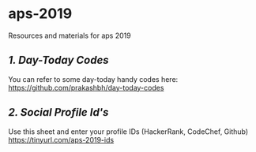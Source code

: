 # aps-2019
Resources and materials for aps 2019

*1. Day-Today Codes*
------------------
You can refer to some day-today handy codes here:
https://github.com/prakashbh/day-today-codes




*2. Social Profile Id's*
-----------------------
Use this sheet and enter your profile IDs (HackerRank, CodeChef, Github)
https://tinyurl.com/aps-2019-ids
